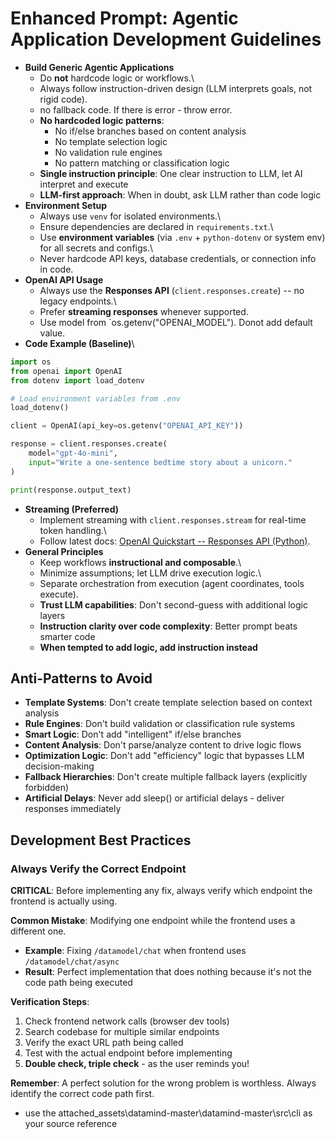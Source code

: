 # Enhanced Prompt: Agentic Application Development Guidelines

-   **Build Generic Agentic Applications**
    -   Do **not** hardcode logic or workflows.\
    -   Always follow instruction-driven design (LLM interprets goals,
        not rigid code).
    - no fallback code. If there is error - throw error.
    - **No hardcoded logic patterns**:
        - No if/else branches based on content analysis
        - No template selection logic  
        - No validation rule engines
        - No pattern matching or classification logic
    - **Single instruction principle**: One clear instruction to LLM, let AI interpret and execute
    - **LLM-first approach**: When in doubt, ask LLM rather than code logic
-   **Environment Setup**
    -   Always use `venv` for isolated environments.\
    -   Ensure dependencies are declared in `requirements.txt`.\
    -   Use **environment variables** (via `.env` + `python-dotenv` or
        system env) for all secrets and configs.\
    -   Never hardcode API keys, database credentials, or connection
        info in code.
-   **OpenAI API Usage**
    -   Always use the **Responses API** (`client.responses.create`) --
        no legacy endpoints.\
    -   Prefer **streaming responses** whenever supported.
    -   Use model from `os.getenv("OPENAI_MODEL"). Donot add default value.
-   **Code Example (Baseline)**\

``` python
import os
from openai import OpenAI
from dotenv import load_dotenv

# Load environment variables from .env
load_dotenv()

client = OpenAI(api_key=os.getenv("OPENAI_API_KEY"))

response = client.responses.create(
    model="gpt-4o-mini",
    input="Write a one-sentence bedtime story about a unicorn."
)

print(response.output_text)
```

-   **Streaming (Preferred)**
    -   Implement streaming with `client.responses.stream` for real-time
        token handling.\
    -   Follow latest docs: [OpenAI Quickstart -- Responses API
        (Python)](https://platform.openai.com/docs/quickstart?api-mode=responses&lang=python&tool-type=remote-mcp).
-   **General Principles**
    -   Keep workflows **instructional and composable**.\
    -   Minimize assumptions; let LLM drive execution logic.\
    -   Separate orchestration from execution (agent coordinates, tools
        execute).
    -   **Trust LLM capabilities**: Don't second-guess with additional logic layers
    -   **Instruction clarity over code complexity**: Better prompt beats smarter code
    -   **When tempted to add logic, add instruction instead**

## Anti-Patterns to Avoid
-   **Template Systems**: Don't create template selection based on context analysis
-   **Rule Engines**: Don't build validation or classification rule systems  
-   **Smart Logic**: Don't add "intelligent" if/else branches
-   **Content Analysis**: Don't parse/analyze content to drive logic flows
-   **Optimization Logic**: Don't add "efficiency" logic that bypasses LLM decision-making
-   **Fallback Hierarchies**: Don't create multiple fallback layers (explicitly forbidden)
-   **Artificial Delays**: Never add sleep() or artificial delays - deliver responses immediately

## Development Best Practices

### **Always Verify the Correct Endpoint**
**CRITICAL**: Before implementing any fix, always verify which endpoint the frontend is actually using.

**Common Mistake**: Modifying one endpoint while the frontend uses a different one.
- **Example**: Fixing `/datamodel/chat` when frontend uses `/datamodel/chat/async`
- **Result**: Perfect implementation that does nothing because it's not the code path being executed

**Verification Steps**:
1. Check frontend network calls (browser dev tools)
2. Search codebase for multiple similar endpoints
3. Verify the exact URL path being called
4. Test with the actual endpoint before implementing
5. **Double check, triple check** - as the user reminds you!

**Remember**: A perfect solution for the wrong problem is worthless. Always identify the correct code path first.
- use the attached_assets\datamind-master\datamind-master\src\cli as your source reference